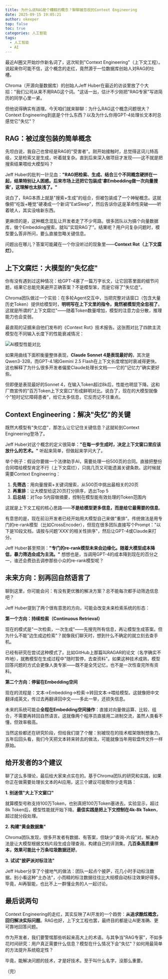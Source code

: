 ```yaml
---
title: 为什么说RAG是个糟糕的概念？聊聊被忽视的Context Engineering
date: 2025-09-15 19:05:21
author: okeeper
top: false
toc: true
categories: 人工智能
tags:
  - 人工智能
  - AI
---
```


最近AI圈又开始炒作新名词了，这次轮到"Context Engineering"（上下文工程）。说起来你可能不信，这个概念的走红，竟然源于一位数据库创始人对RAG的吐槽。

Chroma（开源向量数据库）的创始人Jeff Huber在最近的访谈里放了个大招："我们公司从来不用RAG这个词。"这话一出，估计不少刚把"RAG专家"写进简历的同学心里一紧。

但他说得确实有道理。今天咱们就来聊聊：为什么RAG这个概念问题很大？Context Engineering到底是个什么东西？以及为什么你用GPT-4处理长文本时总感觉它"失忆"？

## RAG：被过度包装的简单概念

先坦白说，我自己也曾经是RAG的"受害者"。刚开始接触时，总觉得这词儿特高级，又是检索又是生成，听着就复杂。直到后来深入做项目才发现——这不就是把搜索结果喂给大模型吗？

Jeff Huber的批判一针见血：**"RAG把检索、生成、结合三个不同概念硬拼在一起，结果特别让人困惑。后来市场上还把它包装成'拿Embedding做一次向量搜索'，这理解也太肤浅了。"**

说白了，RAG本质上就是"搜索+生成"的组合，但被包装成了一个神秘概念。这就像把"吃饭+睡觉"硬凑成一个新词"EatSleep"，然后告诉你这是革命性突破——听着唬人，其实没啥新东西。

更麻烦的是，这种概念混乱让开发者走了不少弯路。很多团队以为搞个向量数据库，做个Embedding搜索，就叫"实现RAG了"。结果呢？用户问复杂问题时，模型要么答非所问，要么直接忽略关键信息。

问题出在哪儿？答案可能藏在一个你没听过的现象里——**Context Rot（上下文腐烂）**。

## 上下文腐烂：大模型的"失忆症"

你有没有遇到过这种情况：给GPT-4塞了一篇万字长文，让它回答里面的细节问题，结果它总能完美避开正确答案？不是模型笨，而是它得了"失忆症"。

Chroma团队做过一个实验：在多轮Agent交互中，当把完整对话窗口（包含大量历史Token）提供给模型时，**明明写在上下文里的指令，竟然被模型完全忽视了**。这就是所谓的"上下文腐烂"——随着Token数量增加，模型的注意力会分散，推理能力也会变弱。

最直观的证据来自他们发布的《Context Rot》技术报告。这张图对比了四款主流模型在不同输入长度下的性能衰减情况：

![AI模型性能对比](https://okeeper-blog-images.oss-cn-hangzhou.aliyuncs.com/blog-images/202509/9b8335c31e4597ff1f7afeb75a37edfe.jpg)

如果用曲线下面积衡量整体表现，**Claude Sonnet 4是表现最好的**，其次是Qwen3-32B，而GPT-4.1和Gemini 2.5 Flash在上下文长度增加时衰减得更快。这也解释了为什么很多开发者偏爱Claude处理长文档——它的"记忆力"确实更好些。

但即便是表现最好的Sonnet 4，在输入Token超过8k后，性能也明显下降。这和厂商宣传的"百万Token上下文窗口"形成鲜明对比。说白了，现在的大模型就像个"短时记忆障碍患者"，给它太多信息，它反而记不住重点。

## Context Engineering：解决"失忆"的关键

既然大模型有"失忆症"，那怎么让它记住关键信息？这就轮到Context Engineering登场了。

Jeff Huber对这个概念的定义很简单：**"在每一步生成时，决定上下文窗口里应该放什么的艺术。"** 听起来简单，但做起来学问大了。

举个例子：假设你要做一个法律助手AI，需要处理一份500页的合同。直接把整份合同喂给模型肯定不行（上下文腐烂），只挑几页又可能遗漏关键条款。这时候就需要Context Engineering：

1. **先筛选**：用向量搜索+关键词搜索，从500页中挑出最相关的20页
2. **再重排**：让大模型给这20页打分排序，选出Top 5
3. **后总结**：对Top 5内容做摘要，控制在模型能有效处理的Token范围内

这就是上下文工程的核心思路——**不是给模型更多信息，而是给它最需要的信息**。

有意思的是，现在前沿开发者已经开始用大模型自己来做"重排"。传统做法是用专门的re-rank模型（比如CrossEncoder），但现在很多团队直接写个Prompt："以下是10段文档，请按与问题'XXX'的相关性排序"，然后让GPT-4或Claude来打分。

Jeff Huber甚至预测：**"专门的re-rank模型未来会边缘化。随着大模型成本降低，暴力筛选会成为主流。"** 想想也是，当调用GPT-4的成本降到现在的百分之一，谁还会费劲去调参那些小众的re-rank模型呢？

## 未来方向：别再回自然语言了

聊到这里，你可能会问：有没有更优雅的解决方案？总不能每次都手动筛选信息吧？

Jeff Huber提到了两个很有意思的方向，可能会改变未来检索系统的形态：

**第一个方向：持续检索（Continuous Retrieval）**

现在的模式是"一次检索，一次生成"——先搜完所有信息，再让模型生成答案。但为什么不能"边生成边检索"？就像我们聊天时，想到什么不确定的就立刻去查手机。

已经有研究在尝试这种模式了。比如GitHub上那篇叫RAGAR的论文（名字确实不咋地），就教模型在生成过程中"随时暂停，去查资料"。如果这种技术成熟，模型回答问题的方式会更像人类专家——既不是全凭记忆，也不是一次性查完所有资料。

**第二个方向：停留在Embedding空间**

现在的流程是：文本→Embedding→检索→转回文本→喂给模型。这就像把中文翻译成英文，传过去再翻译回中文——多此一举，还损失信息。

未来的系统可能会**全程在Embedding空间操作**：直接对向量做运算、比较、组合，不需要再转回自然语言。这就像两个程序员直接用二进制交流，虽然人类看不懂，但效率极高。

当然这些都还在研究阶段，但给我们提了个醒：别被现在的技术框架限制想象力。五年后回头看，我们今天把文本转来转去的做法，可能就像当年用软盘传文件一样原始。

## 给开发者的3个建议

聊了这么多理论，最后给大家来点实在的。基于Chroma团队的研究和实践，如果你正在做需要处理长文本的AI应用，这三个建议可能帮你少走弯路：

**1. 别迷信"大上下文窗口"**

就算模型号称支持100万Token，也别真把100万Token塞进去。实验显示，超过8k Token后，模型性能就开始下降。**最佳实践是把上下文控制在4k-8k Token**，超过就分段处理。

**2. 构建"黄金数据集"**

Chroma团队发现，很多开发者有数据、有答案，但缺少"查询-片段"对。解决办法是让大模型根据文档片段生成合理查询，构建自己的评测集。**几百条高质量样本，效果可能比十万条垃圾数据还好**。

**3. 试试"披萨派对标注法"**

Jeff Huber分享了个接地气的做法：团队一起点个披萨，花几小时手动标注数据。别小看这种"土办法"，小而精的标注数据往往比大规模自动标注效果好得多。毕竟，AI再智能，也比不上一群懂业务的人一起讨论。

## 最后说两句

Context Engineering的走红，其实反映了AI开发的一个趋势：**从追求酷炫概念，回归解决实际问题**。RAG也好，上下文工程也罢，最终目的都是让AI更准确、更可靠地回答问题。

作为开发者，我们要警惕那些听起来高大上的术语。与其争当"RAG专家"，不如多花时间研究：用户真正需要什么信息？模型在什么情况下会"失忆"？如何用最简单的方法提升系统稳定性？

毕竟，能解决问题的技术，才是好技术。至于叫什么名字，没那么重要。

（完）